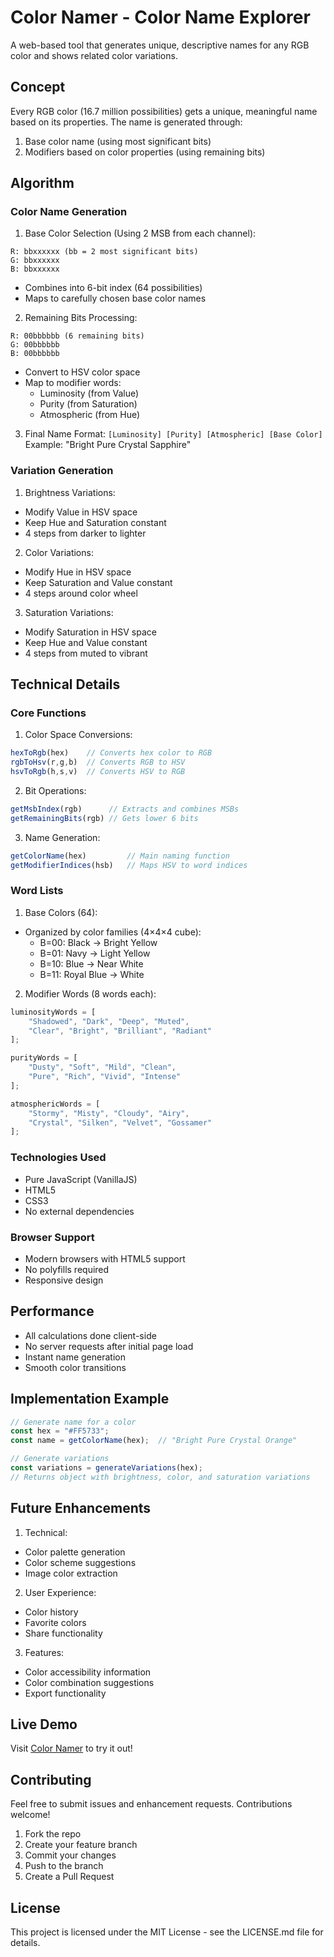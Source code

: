 # Color Namer - Color Name Explorer

A web-based tool that generates unique, descriptive names for any RGB color and shows related color variations.

## Concept

Every RGB color (16.7 million possibilities) gets a unique, meaningful name based on its properties. The name is generated through:
1. Base color name (using most significant bits)
2. Modifiers based on color properties (using remaining bits)

## Algorithm

### Color Name Generation

1. Base Color Selection (Using 2 MSB from each channel):
```
R: bbxxxxxx (bb = 2 most significant bits)
G: bbxxxxxx
B: bbxxxxxx
```
- Combines into 6-bit index (64 possibilities)
- Maps to carefully chosen base color names

2. Remaining Bits Processing:
```
R: 00bbbbbb (6 remaining bits)
G: 00bbbbbb
B: 00bbbbbb
```
- Convert to HSV color space
- Map to modifier words:
  - Luminosity (from Value)
  - Purity (from Saturation)
  - Atmospheric (from Hue)

3. Final Name Format:
`[Luminosity] [Purity] [Atmospheric] [Base Color]`
Example: "Bright Pure Crystal Sapphire"

### Variation Generation

1. Brightness Variations:
- Modify Value in HSV space
- Keep Hue and Saturation constant
- 4 steps from darker to lighter

2. Color Variations:
- Modify Hue in HSV space
- Keep Saturation and Value constant
- 4 steps around color wheel

3. Saturation Variations:
- Modify Saturation in HSV space
- Keep Hue and Value constant
- 4 steps from muted to vibrant

## Technical Details

### Core Functions

1. Color Space Conversions:
```javascript
hexToRgb(hex)    // Converts hex color to RGB
rgbToHsv(r,g,b)  // Converts RGB to HSV
hsvToRgb(h,s,v)  // Converts HSV to RGB
```

2. Bit Operations:
```javascript
getMsbIndex(rgb)      // Extracts and combines MSBs
getRemainingBits(rgb) // Gets lower 6 bits
```

3. Name Generation:
```javascript
getColorName(hex)         // Main naming function
getModifierIndices(hsb)   // Maps HSV to word indices
```

### Word Lists

1. Base Colors (64):
- Organized by color families (4×4×4 cube):
  - B=00: Black → Bright Yellow
  - B=01: Navy → Light Yellow
  - B=10: Blue → Near White
  - B=11: Royal Blue → White

2. Modifier Words (8 words each):
```javascript
luminosityWords = [
    "Shadowed", "Dark", "Deep", "Muted", 
    "Clear", "Bright", "Brilliant", "Radiant"
];

purityWords = [
    "Dusty", "Soft", "Mild", "Clean",
    "Pure", "Rich", "Vivid", "Intense"
];

atmosphericWords = [
    "Stormy", "Misty", "Cloudy", "Airy",
    "Crystal", "Silken", "Velvet", "Gossamer"
];
```

### Technologies Used

- Pure JavaScript (VanillaJS)
- HTML5
- CSS3
- No external dependencies

### Browser Support

- Modern browsers with HTML5 support
- No polyfills required
- Responsive design

## Performance

- All calculations done client-side
- No server requests after initial page load
- Instant name generation
- Smooth color transitions

## Implementation Example

```javascript
// Generate name for a color
const hex = "#FF5733";
const name = getColorName(hex);  // "Bright Pure Crystal Orange"

// Generate variations
const variations = generateVariations(hex);
// Returns object with brightness, color, and saturation variations
```

## Future Enhancements

1. Technical:
- Color palette generation
- Color scheme suggestions
- Image color extraction

2. User Experience:
- Color history
- Favorite colors
- Share functionality

3. Features:
- Color accessibility information
- Color combination suggestions
- Export functionality

## Live Demo

Visit [Color Namer](https://example.com) to try it out!

## Contributing

Feel free to submit issues and enhancement requests. Contributions welcome!

1. Fork the repo
2. Create your feature branch
3. Commit your changes
4. Push to the branch
5. Create a Pull Request

## License

This project is licensed under the MIT License - see the LICENSE.md file for details.
